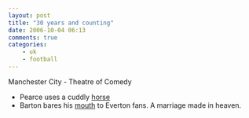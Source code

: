 ```yaml
---
layout: post
title: "30 years and counting"
date: 2006-10-04 06:13
comments: true
categories:
    - uk
    - football
---
```

Manchester City - Theatre of Comedy

-   Pearce uses a cuddly [horse][]
-   Barton bares his [mouth][] to Everton fans. A marriage made in
    heaven.

  [horse]: http://news.bbc.co.uk/sport1/hi/funny_old_game/5377112.stm
  [mouth]: http://news.bbc.co.uk/sport1/hi/football/teams/m/man_city/5395778.stm
